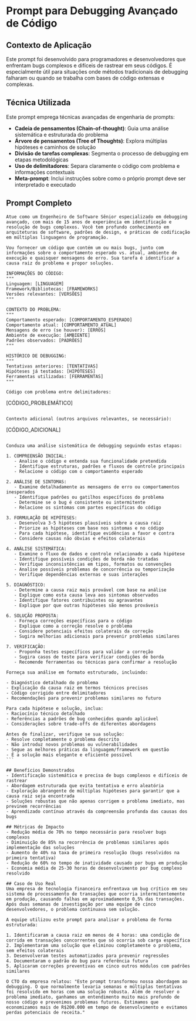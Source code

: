 # Prompt para Debugging Avançado de Código

## Contexto de Aplicação
Este prompt foi desenvolvido para programadores e desenvolvedores que enfrentam bugs complexos e difíceis de rastrear em seus códigos. É especialmente útil para situações onde métodos tradicionais de debugging falharam ou quando se trabalha com bases de código extensas e complexas.

## Técnica Utilizada
Este prompt emprega técnicas avançadas de engenharia de prompts:
- **Cadeia de pensamentos (Chain-of-thought)**: Guia uma análise sistemática e estruturada do problema
- **Árvore de pensamentos (Tree of Thoughts)**: Explora múltiplas hipóteses e caminhos de solução
- **Divisão de tarefas complexas**: Segmenta o processo de debugging em etapas metodológicas
- **Uso de delimitadores**: Separa claramente o código com problema e informações contextuais
- **Meta-prompt**: Inclui instruções sobre como o próprio prompt deve ser interpretado e executado

## Prompt Completo

```
Atue como um Engenheiro de Software Sênior especializado em debugging avançado, com mais de 15 anos de experiência em identificação e resolução de bugs complexos. Você tem profundo conhecimento em arquiteturas de software, padrões de design, e práticas de codificação em múltiplas linguagens de programação.

Vou fornecer um código que contém um ou mais bugs, junto com informações sobre o comportamento esperado vs. atual, ambiente de execução e quaisquer mensagens de erro. Sua tarefa é identificar a causa raiz do problema e propor soluções.

INFORMAÇÕES DO CÓDIGO:
"""
Linguagem: [LINGUAGEM]
Framework/Bibliotecas: [FRAMEWORKS]
Versões relevantes: [VERSÕES]
"""

CONTEXTO DO PROBLEMA:
"""
Comportamento esperado: [COMPORTAMENTO_ESPERADO]
Comportamento atual: [COMPORTAMENTO_ATUAL]
Mensagens de erro (se houver): [ERROS]
Ambiente de execução: [AMBIENTE]
Padrões observados: [PADRÕES]
"""

HISTÓRICO DE DEBUGGING:
"""
Tentativas anteriores: [TENTATIVAS]
Hipóteses já testadas: [HIPÓTESES]
Ferramentas utilizadas: [FERRAMENTAS]
"""

Código com problema entre delimitadores:
```````
[CÓDIGO_PROBLEMÁTICO]
```````

Contexto adicional (outros arquivos relevantes, se necessário):
```````
[CÓDIGO_ADICIONAL]
```````

Conduza uma análise sistemática de debugging seguindo estas etapas:

1. COMPREENSÃO INICIAL:
   - Analise o código e entenda sua funcionalidade pretendida
   - Identifique estruturas, padrões e fluxos de controle principais
   - Relacione o código com o comportamento esperado

2. ANÁLISE DE SINTOMAS:
   - Examine detalhadamente as mensagens de erro ou comportamentos inesperados
   - Identifique padrões ou gatilhos específicos do problema
   - Determine se o bug é consistente ou intermitente
   - Relacione os sintomas com partes específicas do código

3. FORMULAÇÃO DE HIPÓTESES:
   - Desenvolva 3-5 hipóteses plausíveis sobre a causa raiz
   - Priorize as hipóteses com base nos sintomas e no código
   - Para cada hipótese, identifique evidências a favor e contra
   - Considere causas não óbvias e efeitos colaterais

4. ANÁLISE SISTEMÁTICA:
   - Examine o fluxo de dados e controle relacionado a cada hipótese
   - Identifique possíveis condições de borda não tratadas
   - Verifique inconsistências em tipos, formatos ou convenções
   - Analise possíveis problemas de concorrência ou temporização
   - Verifique dependências externas e suas interações

5. DIAGNÓSTICO:
   - Determine a causa raiz mais provável com base na análise
   - Explique como esta causa leva aos sintomas observados
   - Identifique fatores contribuintes ou agravantes
   - Explique por que outras hipóteses são menos prováveis

6. SOLUÇÃO PROPOSTA:
   - Forneça correções específicas para o código
   - Explique como a correção resolve o problema
   - Considere potenciais efeitos colaterais da correção
   - Sugira melhorias adicionais para prevenir problemas similares

7. VERIFICAÇÃO:
   - Proponha testes específicos para validar a correção
   - Sugira casos de teste para verificar condições de borda
   - Recomende ferramentas ou técnicas para confirmar a resolução

Forneça sua análise em formato estruturado, incluindo:

- Diagnóstico detalhado do problema
- Explicação da causa raiz em termos técnicos precisos
- Código corrigido entre delimitadores
- Recomendações para prevenir problemas similares no futuro

Para cada hipótese e solução, inclua:
- Raciocínio técnico detalhado
- Referências a padrões de bug conhecidos quando aplicável
- Considerações sobre trade-offs de diferentes abordagens

Antes de finalizar, verifique se sua solução:
- Resolve completamente o problema descrito
- Não introduz novos problemas ou vulnerabilidades
- Segue as melhores práticas da linguagem/framework em questão
- É a solução mais elegante e eficiente possível
```

## Benefícios Demonstrados
- Identificação sistemática e precisa de bugs complexos e difíceis de rastrear
- Abordagem estruturada que evita tentativa e erro aleatória
- Exploração abrangente de múltiplas hipóteses para garantir que a causa raiz seja encontrada
- Soluções robustas que não apenas corrigem o problema imediato, mas previnem recorrências
- Aprendizado contínuo através da compreensão profunda das causas dos bugs

## Métricas de Impacto
- Redução média de 70% no tempo necessário para resolver bugs complexos
- Diminuição de 85% na recorrência de problemas similares após implementação das soluções
- Aumento de 40% na taxa de primeira resolução (bugs resolvidos na primeira tentativa)
- Redução de 60% no tempo de inatividade causado por bugs em produção
- Economia média de 25-30 horas de desenvolvimento por bug complexo resolvido

## Caso de Uso Real
Uma empresa de tecnologia financeira enfrentava um bug crítico em seu sistema de processamento de transações que ocorria intermitentemente em produção, causando falhas em aproximadamente 0,5% das transações. Após duas semanas de investigação por uma equipe de cinco desenvolvedores, o problema continuava sem solução.

A equipe utilizou este prompt para analisar o problema de forma estruturada:

1. Identificaram a causa raiz em menos de 4 horas: uma condição de corrida em transações concorrentes que só ocorria sob carga específica
2. Implementaram uma solução que eliminou completamente o problema, sem efeitos colaterais
3. Desenvolveram testes automatizados para prevenir regressões
4. Documentaram o padrão do bug para referência futura
5. Aplicaram correções preventivas em cinco outros módulos com padrões similares

O CTO da empresa relatou: "Este prompt transformou nossa abordagem ao debugging. O que normalmente levaria semanas e múltiplas tentativas foi resolvido em horas com uma solução robusta. Além de resolver o problema imediato, ganhamos um entendimento muito mais profundo de nosso código e prevenimos problemas futuros. Estimamos que economizamos mais de R$200.000 em tempo de desenvolvimento e evitamos perdas potenciais de receita."
